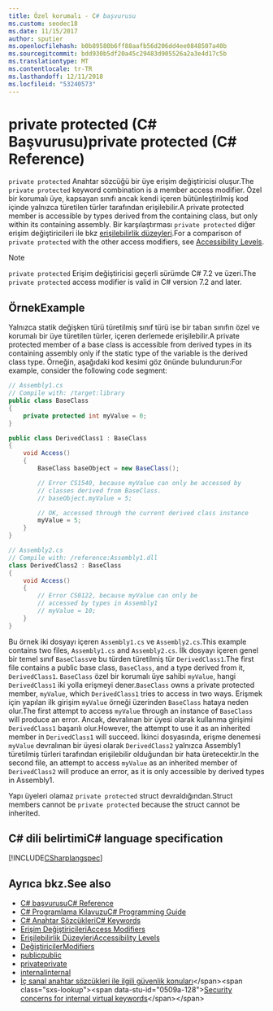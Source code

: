 ```yaml
---
title: Özel korumalı - C# başvurusu
ms.custom: seodec18
ms.date: 11/15/2017
author: sputier
ms.openlocfilehash: b0b89580b6ff88aafb56d206dd4ee0848507a40b
ms.sourcegitcommit: bdd930b5df20a45c29483d905526a2a3e4d17c5b
ms.translationtype: MT
ms.contentlocale: tr-TR
ms.lasthandoff: 12/11/2018
ms.locfileid: "53240573"
---
```

# <a name="private-protected-c-reference"></a><span data-ttu-id="0509a-102">private protected (C# Başvurusu)</span><span class="sxs-lookup"><span data-stu-id="0509a-102">private protected (C# Reference)</span></span>

<span data-ttu-id="0509a-103">`private protected` Anahtar sözcüğü bir üye erişim değiştiricisi oluşur.</span><span class="sxs-lookup"><span data-stu-id="0509a-103">The `private protected` keyword combination is a member access modifier.</span></span> <span data-ttu-id="0509a-104">Özel bir korumalı üye, kapsayan sınıfı ancak kendi içeren bütünleştirilmiş kod içinde yalnızca türetilen türler tarafından erişilebilir.</span><span class="sxs-lookup"><span data-stu-id="0509a-104">A private protected member is accessible by types derived from the containing class, but only within its containing assembly.</span></span> <span data-ttu-id="0509a-105">Bir karşılaştırması `private protected` diğer erişim değiştiricileri ile bkz [erişilebilirlik düzeyleri](accessibility-levels.md).</span><span class="sxs-lookup"><span data-stu-id="0509a-105">For a comparison of `private protected` with the other access modifiers, see [Accessibility Levels](accessibility-levels.md).</span></span>

> [!NOTE]
> <span data-ttu-id="0509a-106">`private protected` Erişim değiştiricisi geçerli sürümde C# 7.2 ve üzeri.</span><span class="sxs-lookup"><span data-stu-id="0509a-106">The `private protected` access modifier is valid in C# version 7.2 and later.</span></span>

## <a name="example"></a><span data-ttu-id="0509a-107">Örnek</span><span class="sxs-lookup"><span data-stu-id="0509a-107">Example</span></span>

<span data-ttu-id="0509a-108">Yalnızca statik değişken türü türetilmiş sınıf türü ise bir taban sınıfın özel ve korumalı bir üye türetilen türler, içeren derlemede erişilebilir.</span><span class="sxs-lookup"><span data-stu-id="0509a-108">A private protected member of a base class is accessible from derived types in its containing assembly only if the static type of the variable is the derived class type.</span></span> <span data-ttu-id="0509a-109">Örneğin, aşağıdaki kod kesimi göz önünde bulundurun:</span><span class="sxs-lookup"><span data-stu-id="0509a-109">For example, consider the following code segment:</span></span>  

```csharp
// Assembly1.cs  
// Compile with: /target:library  
public class BaseClass
{
    private protected int myValue = 0;
}

public class DerivedClass1 : BaseClass
{
    void Access()
    {
        BaseClass baseObject = new BaseClass();

        // Error CS1540, because myValue can only be accessed by
        // classes derived from BaseClass.
        // baseObject.myValue = 5;  

        // OK, accessed through the current derived class instance
        myValue = 5;
    }
}
```

```csharp
// Assembly2.cs  
// Compile with: /reference:Assembly1.dll  
class DerivedClass2 : BaseClass
{
    void Access()
    {
        // Error CS0122, because myValue can only be
        // accessed by types in Assembly1
        // myValue = 10;
    }
}
```

<span data-ttu-id="0509a-110">Bu örnek iki dosyayı içeren `Assembly1.cs` ve `Assembly2.cs`.</span><span class="sxs-lookup"><span data-stu-id="0509a-110">This example contains two files, `Assembly1.cs` and `Assembly2.cs`.</span></span>
<span data-ttu-id="0509a-111">İlk dosyayı içeren genel bir temel sınıf `BaseClass`ve bu türden türetilmiş tür `DerivedClass1`.</span><span class="sxs-lookup"><span data-stu-id="0509a-111">The first file contains a public base class, `BaseClass`, and a type derived from it, `DerivedClass1`.</span></span> <span data-ttu-id="0509a-112">`BaseClass` özel bir korumalı üye sahibi `myValue`, hangi `DerivedClass1` iki yolla erişmeyi dener.</span><span class="sxs-lookup"><span data-stu-id="0509a-112">`BaseClass` owns a private protected member, `myValue`, which `DerivedClass1` tries to access in two ways.</span></span> <span data-ttu-id="0509a-113">Erişmek için yapılan ilk girişim `myValue` örneği üzerinden `BaseClass` hataya neden olur.</span><span class="sxs-lookup"><span data-stu-id="0509a-113">The first attempt to access `myValue` through an instance of `BaseClass` will produce an error.</span></span> <span data-ttu-id="0509a-114">Ancak, devralınan bir üyesi olarak kullanma girişimi `DerivedClass1` başarılı olur.</span><span class="sxs-lookup"><span data-stu-id="0509a-114">However, the attempt to use it as an inherited member in `DerivedClass1` will succeed.</span></span>
<span data-ttu-id="0509a-115">İkinci dosyasında, erişme denemesi `myValue` devralınan bir üyesi olarak `DerivedClass2` yalnızca Assembly1 türetilmiş türleri tarafından erişilebilir olduğundan bir hata üretecektir.</span><span class="sxs-lookup"><span data-stu-id="0509a-115">In the second file, an attempt to access `myValue` as an inherited member of `DerivedClass2` will produce an error, as it is only accessible by derived types in Assembly1.</span></span>

<span data-ttu-id="0509a-116">Yapı üyeleri olamaz `private protected` struct devraldığından.</span><span class="sxs-lookup"><span data-stu-id="0509a-116">Struct members cannot be `private protected` because the struct cannot be inherited.</span></span>  

## <a name="c-language-specification"></a><span data-ttu-id="0509a-117">C# dili belirtimi</span><span class="sxs-lookup"><span data-stu-id="0509a-117">C# language specification</span></span>

[!INCLUDE[CSharplangspec](~/includes/csharplangspec-md.md)]  

## <a name="see-also"></a><span data-ttu-id="0509a-118">Ayrıca bkz.</span><span class="sxs-lookup"><span data-stu-id="0509a-118">See also</span></span>

- [<span data-ttu-id="0509a-119">C# başvurusu</span><span class="sxs-lookup"><span data-stu-id="0509a-119">C# Reference</span></span>](../index.md)
- [<span data-ttu-id="0509a-120">C# Programlama Kılavuzu</span><span class="sxs-lookup"><span data-stu-id="0509a-120">C# Programming Guide</span></span>](../../programming-guide/index.md)
- [<span data-ttu-id="0509a-121">C# Anahtar Sözcükleri</span><span class="sxs-lookup"><span data-stu-id="0509a-121">C# Keywords</span></span>](index.md)
- [<span data-ttu-id="0509a-122">Erişim Değiştiricileri</span><span class="sxs-lookup"><span data-stu-id="0509a-122">Access Modifiers</span></span>](access-modifiers.md)
- [<span data-ttu-id="0509a-123">Erişilebilirlik Düzeyleri</span><span class="sxs-lookup"><span data-stu-id="0509a-123">Accessibility Levels</span></span>](accessibility-levels.md)
- [<span data-ttu-id="0509a-124">Değiştiriciler</span><span class="sxs-lookup"><span data-stu-id="0509a-124">Modifiers</span></span>](modifiers.md)
- [<span data-ttu-id="0509a-125">public</span><span class="sxs-lookup"><span data-stu-id="0509a-125">public</span></span>](public.md)
- [<span data-ttu-id="0509a-126">private</span><span class="sxs-lookup"><span data-stu-id="0509a-126">private</span></span>](private.md)
- [<span data-ttu-id="0509a-127">internal</span><span class="sxs-lookup"><span data-stu-id="0509a-127">internal</span></span>](internal.md)
- <span data-ttu-id="0509a-128">[İç sanal anahtar sözcükleri ile ilgili güvenlik konuları](https://docs.microsoft.com/previous-versions/dotnet/netframework-4.0/heyd8kky(v=vs.100))</span><span class="sxs-lookup"><span data-stu-id="0509a-128">[Security concerns for internal virtual keywords](https://docs.microsoft.com/previous-versions/dotnet/netframework-4.0/heyd8kky(v=vs.100))</span></span>
